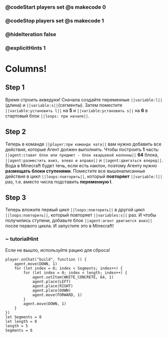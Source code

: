 ### @codeStart players set @s makecode 0
### @codeStop players set @s makecode 1

### @hideIteration false 
### @explicitHints 1


# Columns!

## Step 1
Время строить акведуки! Сначала создайте переменные ``||variable:l||``(длина) и ``||variable:s||``(сегменты). Затем поместите ``||variable:установить l||`` на **5** и ``||variable:установить s||`` на **6** в стартовый блок ``||loops: при начале||``.

## Step 2
Теперь в команде ``||player:при команде чата||`` вам нужно добавить все действия, которые Агент должен выполнить. Чтобы построить **1** часть: ``||agent:ставит блок или предмет - блок кварцевой колонны||`` **64** блока, ``||agent:разместить вниз, влево и вправо||`` и ``||agent:двигаться вперед||``. Вода в Minecraft будет течь, если есть наклон, поэтому Агенту нужно **размещать блоки ступенями**. Поместите все вышенаписанные действия в цикл ``||loops:повторить||``, который **повторяет** ``||variable:l||`` раз, т.е. вместо числа подставить **переменную l**. 

## Step 3
Теперь вложите первый цикл ``||loops:повторить||`` в другой цикл ``||loops:повторить||``, который повторяет ``||variables:s||`` раз. И чтобы получились ступени, добавьте блок ``||agent:агент двигается вниз||`` после первого цикла. И запустите это в Minecraft!

### ~ tutorialHint
Если не вышло, используйте рацию для сброса!

```ghost
player.onChat("build", function () {
    agent.move(DOWN, 1)
    for (let index = 0; index < Segments; index++) {
        for (let index = 0; index < length; index++) {
            agent.setItem(WHITE_CONCRETE, 64, 1)
            agent.place(LEFT)
            agent.place(RIGHT)
            agent.place(DOWN)
            agent.move(FORWARD, 1)
        }
        agent.move(DOWN, 1)
    }
})
let Segments = 0
let length = 0
length = 5
Segments = 6
```
